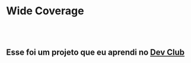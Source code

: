 <h1>Wide Coverage</h1>
<br>
<br>
<h2>Esse foi um projeto que eu aprendi no <a href="http://rodolfomori.com.br/devclub">Dev Club</h2>
